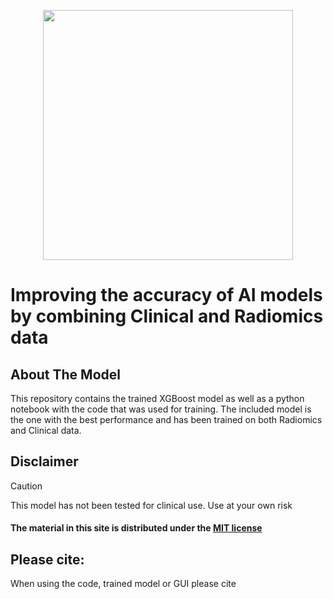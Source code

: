 <p align="center">
    <img width="400" src="https://github.com/user-attachments/assets/ae0bf27c-0892-4287-940a-01bfc46acd5e">
</p>



# Improving the accuracy of AI models by combining Clinical and Radiomics data

## About The Model
This repository contains the trained XGBoost model as well as a python notebook with the code that was used for training. The included model is the one with the best performance and has been trained on both Radiomics and Clinical data.

## Disclaimer
>[!CAUTION] 
>This model has not been tested for clinical use. Use at your own risk
#### The material in this site is distributed under the [MIT license](https://opensource.org/license/mit)

## Please cite:
When using the code, trained model or GUI please cite
